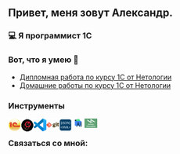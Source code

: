## Привет, меня зовут Александр. 

### 💻 Я программист 1С

###  Вот, что я умею 💁

- [Дипломная работа по курсу 1С от Нетологии](https://github.com/AlexShablow/fonecmid-diplom.git)
- [Домашние работы по курсу 1С от Нетологии](https://github.com/AlexShablow/HomeWorksNetology)
###  Инструменты
<img align="left" alt="1C" width="26px" src="src/img/1c.png" />
<img align="left" alt="1CEDT" width="26px" src="src/img/1cedt.png" />
<img align="left" alt="Visual Studio Code" width="26px" src="https://raw.githubusercontent.com/github/explore/80688e429a7d4ef2fca1e82350fe8e3517d3494d/topics/visual-studio-code/visual-studio-code.png" />
<img align="left" alt="Git" width="26px" src="https://raw.githubusercontent.com/github/explore/80688e429a7d4ef2fca1e82350fe8e3517d3494d/topics/git/git.png" />
<img align="left" alt="XMLJSON" width="26px" src="./src/img/XMLJSON.png" />
<img align="left" alt="Androidstudio" width="26px" src="./src/img/androidstudio.png" />
<img align="left" alt="Vanessa Automation" width="26px" src="./src/img/VA.png" />




<br/>


### Связаться со мной:
